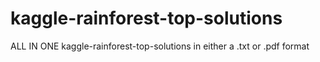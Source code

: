 # kaggle-rainforest-top-solutions
ALL IN ONE kaggle-rainforest-top-solutions in either a .txt or .pdf format
